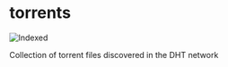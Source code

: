 torrents 
========
![Indexed](https://img.shields.io/badge/indexed-94940-blue)

Collection of torrent files discovered in the DHT network
